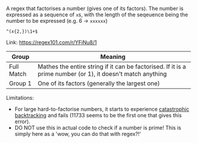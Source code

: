 A regex that factorises a number (gives one of its factors). The number is expressed as a sequence of `x`s, with the length of the seqeuence being the number to be expressed (e.g. 6 -> `xxxxxx`)

```regex
^(x{2,})\1+$
```

Link: https://regex101.com/r/YFjNu8/1

| Group | Meaning |
| ----- | ------- |
| Full Match | Mathes the entire string if it can be factorised. If it is a prime number (or 1), it doesn't match anything |
| Group 1 | One of its factors (generally the largest one) |

Limitations:
- For large hard-to-factorise numbers, it starts to experience [catastrophic backtracking](https://www.regular-expressions.info/catastrophic.html) and fails (11733 seems to be the first one that gives this error).
- DO NOT use this in actual code to check if a number is prime! This is simply here as a 'wow, you can do that with regex?!'

